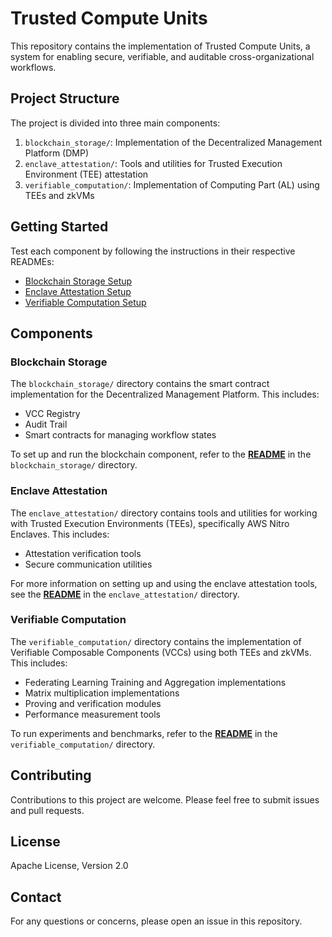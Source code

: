 # Trusted Compute Units

This repository contains the implementation of Trusted Compute Units, a system for enabling secure, verifiable, and auditable cross-organizational workflows.

## Project Structure

The project is divided into three main components:

1. `blockchain_storage/`: Implementation of the Decentralized Management Platform (DMP)
2. `enclave_attestation/`: Tools and utilities for Trusted Execution Environment (TEE) attestation
3. `verifiable_computation/`: Implementation of Computing Part (AL) using TEEs and zkVMs

## Getting Started

Test each component by following the instructions in their respective READMEs:
- [Blockchain Storage Setup](./blockchain_storage/README.md)
- [Enclave Attestation Setup](./enclave_attestation/README.md)
- [Verifiable Computation Setup](./verifiable_computation/README.md)

## Components

### Blockchain Storage

The `blockchain_storage/` directory contains the smart contract implementation for the Decentralized Management Platform. This includes:

- VCC Registry
- Audit Trail
- Smart contracts for managing workflow states

To set up and run the blockchain component, refer to the [**README**](./blockchain_storage/README.md) in the `blockchain_storage/` directory.

### Enclave Attestation

The `enclave_attestation/` directory contains tools and utilities for working with Trusted Execution Environments (TEEs), specifically AWS Nitro Enclaves. This includes:

- Attestation verification tools
- Secure communication utilities

For more information on setting up and using the enclave attestation tools, see the [**README**](./enclave_attestation/README.md) in the `enclave_attestation/` directory.

### Verifiable Computation

The `verifiable_computation/` directory contains the implementation of Verifiable Composable Components (VCCs) using both TEEs and zkVMs. This includes:

- Federating Learning Training and Aggregation implementations
- Matrix multiplication implementations
- Proving and verification modules
- Performance measurement tools

To run experiments and benchmarks, refer to the  [**README**](./verifiable_computation/README.md) in the `verifiable_computation/` directory.




## Contributing

Contributions to this project are welcome. Please feel free to submit issues and pull requests.

## License

Apache License, Version 2.0

## Contact

For any questions or concerns, please open an issue in this repository.